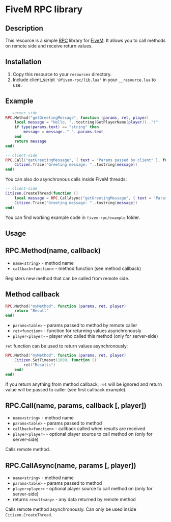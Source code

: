 # FiveM RPC library

## Description
This resource is a simple [RPC](https://en.wikipedia.org/wiki/Remote_procedure_call) library for [FiveM](https://fivem.net/). It allows you to call methods on remote side and receive return values.

## Installation
1. Copy this resource to your `resources` directory.
2. Include client_script `'@fivem-rpc/lib.lua'` in your `__resource.lua` to use.

## Example
```lua
-- server-side
RPC.Method("getGreetingMessage", function (params, ret, player)
    local message = "Hello, "..tostring(GetPlayerName(player)).."!"
    if type(params.text) == "string" then
        message = message.." "..params.text
    end
    return message
end)

-- client-side
RPC.Call("getGreetingMessage", { text = "Params passed by client" }, function (message)
    Citizen.Trace("Greeting message: "..tostring(message))
end)
```

You can also do asynchronous calls inside FiveM threads:
```lua
-- client-side
Citizen.CreateThread(function ()
    local message = RPC.CallAsync("getGreetingMessage", { text = "Params passed by client" })
    Citizen.Trace("Greeting message: "..tostring(message))
end)
```

You can find working example code in `fivem-rpc/example` folder.

## Usage

## RPC.Method(name, callback)
* `name<string>` - method name
* `callback<function>` - method function (see method callback)

Registers new method that can be called from remote side.

## Method callback
```lua
RPC.Method("myMethod", function (params, ret, player)
    return "Result"
end)
```

* `params<table>` - params passed to method by remote caller
* `ret<function>` - function for returning values asynchronously
* `player<player>` - player who called this method (only for server-side)

`ret` function can be used to return values asynchronously:
```lua
RPC.Method("myMethod", function (params, ret, player)
    Citizen.SetTimeout(1000, function ()
        ret("Results")
    end)
end)
```
If you return anything from method callback, `ret` will be ignored and return value will be passed to caller (see first callback example).

## RPC.Call(name, params, callback [, player])
* `name<string>` - method name
* `params<table>` - params passed to method
* `callback<function>` - callback called when results are received
* `player<player>` - optional player source to call method on (only for server-side)

Calls remote method.

## RPC.CallAsync(name, params [, player])
* `name<string>` - method name
* `params<table>` - params passed to method
* `player<player>` - optional player source to call method on (only for server-side)
* returns `result<any>` - any data returned by remote method

Calls remote method asynchronously. Can only be used inside `Citizen.CreateThread`.
